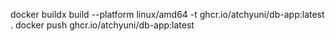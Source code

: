 <!-- Dockerisation -->
docker buildx build --platform linux/amd64 -t ghcr.io/atchyuni/db-app:latest .
docker push ghcr.io/atchyuni/db-app:latest